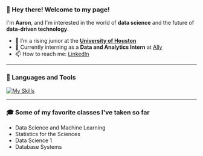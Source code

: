 ### 👋 Hey there! Welcome to my page!

I'm **Aaron**, and I'm interested in the world of **data science** and the future of **data-driven technology**.

- 🌱 I’m a rising junior at the **[University of Houston](https://uh.edu/)**
- 💼 Currently interning as a **Data and Analytics Intern** at [Ally](https://www.ally.com/)
- 📫 How to reach me: [LinkedIn](https://www.linkedin.com/in/aaron-low-804194271/)

---

### 🧠 Languages and Tools

[![My Skills](https://skillicons.dev/icons?i=py,pytorch,sklearn,mysql,r,matlab)](https://skillicons.dev)

---

### 🎓 Some of my favorite classes I've taken so far

- Data Science and Machine Learning
- Statistics for the Sciences
- Data Science 1 
- Database Systems  

